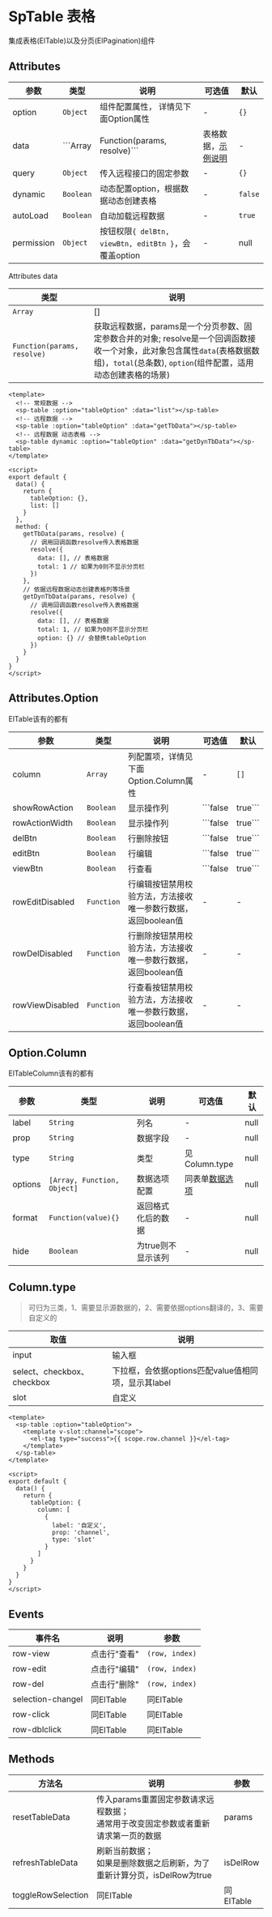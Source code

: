 # SpTable 表格

集成表格(ElTable)以及分页(ElPagination)组件

## Attributes

| 参数 | 类型 | 说明 | 可选值 | 默认
| -- | -- | -- | -- | -- |
| option | ```Object``` | 组件配置属性， 详情见下面Option属性 | - | ```{}```
| data | ```Array|Function(params, resolve)``` | 表格数据，[示例说明](#props.data) | - | ```[]```
| query | ```Object``` | 传入远程接口的固定参数 | - | ```{}```
| dynamic | ```Boolean``` | 动态配置option，根据数据动态创建表格 | - | ```false```
| autoLoad | ```Boolean``` | 自动加载远程数据 | - | ```true```
| permission | ```Object``` | 按钮权限```{ delBtn, viewBtn, editBtn }```，会覆盖option | - | null

<a id="props.data">Attributes data</a>

| 类型 | 说明 |
| -- | -- |
| ```Array``` | []
| ```Function(params, resolve)``` | 获取远程数据，params是一个分页参数、固定参数合并的对象; resolve是一个回调函数接收一个对象，此对象包含属性```data```(表格数据数组)，```total```(总条数), ```option```(组件配置，适用动态创建表格的场景)

```vue
<template>
  <!-- 常规数据 -->
  <sp-table :option="tableOption" :data="list"></sp-table>
  <!-- 远程数据 -->
  <sp-table :option="tableOption" :data="getTbData"></sp-table>
  <!-- 远程数据 动态表格 -->
  <sp-table dynamic :option="tableOption" :data="getDynTbData"></sp-table>
</template>

<script>
export default {
  data() {
    return {
      tableOption: {},
      list: []
    }
  },
  method: {
    getTbData(params, resolve) {
      // 调用回调函数resolve传入表格数据
      resolve({
        data: [], // 表格数据
        total: 1 // 如果为0则不显示分页栏
      })
    },
    // 依据远程数据动态创建表格列等场景
    getDynTbData(params, resolve) {
      // 调用回调函数resolve传入表格数据
      resolve({
        data: [], // 表格数据
        total: 1, // 如果为0则不显示分页栏
        option: {} // 会替换tableOption
      })
    }
  }
}
</script>
```

## Attributes.Option

ElTable该有的都有

| 参数 | 类型 | 说明 | 可选值 | 默认
| -- | -- | -- | -- | -- |
| column | ```Array``` | 列配置项，详情见下面Option.Column属性 | - | ```[]```
| showRowAction | ```Boolean``` | 显示操作列 | ```false|true``` | ```false```
| rowActionWidth | ```Boolean``` | 显示操作列 | ```false|true``` | ```false```
| delBtn | ```Boolean``` | 行删除按钮 | ```false|true``` | ```false```
| editBtn | ```Boolean``` | 行编辑 | ```false|true``` | ```false```
| viewBtn | ```Boolean``` | 行查看 | ```false|true``` | ```false```
| rowEditDisabled | ```Function``` | 行编辑按钮禁用校验方法，方法接收唯一参数行数据，返回boolean值 | - | -
| rowDelDisabled | ```Function``` | 行删除按钮禁用校验方法，方法接收唯一参数行数据，返回boolean值 | - | -
| rowViewDisabled | ```Function``` | 行查看按钮禁用校验方法，方法接收唯一参数行数据，返回boolean值 | - | -

## Option.Column

ElTableColumn该有的都有

| 参数 | 类型 | 说明 | 可选值 | 默认
| -- | -- | -- | -- | -- |
| label | ```String``` | 列名 | - | null
| prop | ```String``` | 数据字段 | - | null
| type | ```String``` | 类型 | 见Column.type | null
| options | ```[Array, Function, Object]``` | 数据选项配置 | 同表单[数据选项](/spelement-ui/form/#options) | null
| format | ```Function(value){}``` | 返回格式化后的数据 | - | null
| hide | ```Boolean``` | 为true则不显示该列 | - | null

## Column.type
> 可归为三类，1、需要显示源数据的，2、需要依据options翻译的，3、需要自定义的

| 取值 | 说明
| -- | -- |
| input | 输入框 
| select、checkbox、checkbox| 下拉框，会依据options匹配value值相同项，显示其label
| slot |  自定义 

```vue
<template>
  <sp-table :option="tableOption">
    <template v-slot:channel="scope">
      <el-tag type="success">{{ scope.row.channel }}</el-tag>
    </template>
  </sp-table>
</template>

<script>
export default {
  data() {
    return {
      tableOption: {
        column: [
          {
            label: '自定义',
            prop: 'channel',
            type: 'slot'
          }         
        ]
      }
    }
  }
}
</script>
```

## Events

| 事件名 | 说明  | 参数
| -- | -- | -- |
| row-view | 点击行"查看" | ```(row, index)```
| row-edit | 点击行"编辑" | ```(row, index)```
| row-del | 点击行"删除" | ```(row, index)```
| selection-changel | 同ElTable | 同ElTable
| row-click | 同ElTable | 同ElTable
| row-dblclick | 同ElTable | 同ElTable

## Methods

| 方法名 | 说明 | 参数
| -- | -- | -- |
| resetTableData | 传入params重置固定参数请求远程数据；<br> 通常用于改变固定参数或者重新请求第一页的数据 | params
| refreshTableData | 刷新当前数据；<br>如果是删除数据之后刷新，为了重新计算分页，isDelRow为true | isDelRow
| toggleRowSelection | 同ElTable | 同ElTable


